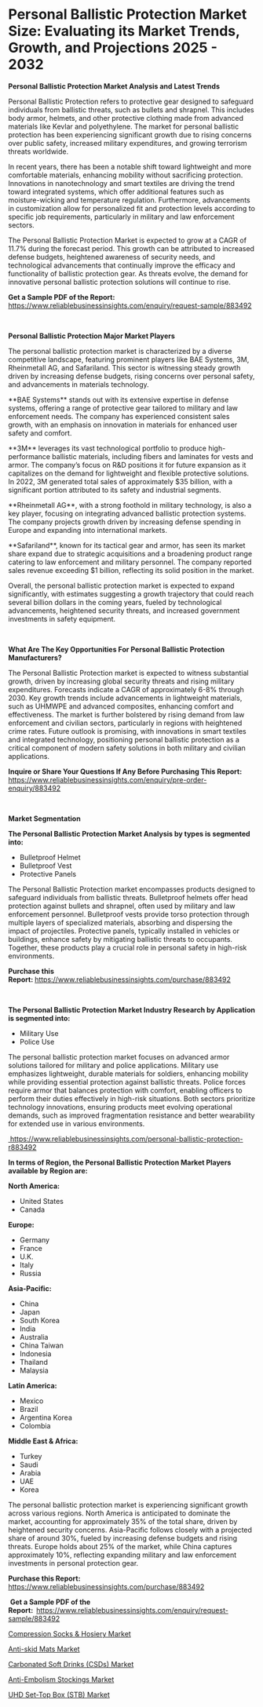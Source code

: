 <p><h1>Personal Ballistic Protection Market Size: Evaluating its Market Trends, Growth, and Projections 2025 - 2032</h1></p><p><strong>Personal Ballistic Protection Market Analysis and Latest Trends</strong></p>
<p><p>Personal Ballistic Protection refers to protective gear designed to safeguard individuals from ballistic threats, such as bullets and shrapnel. This includes body armor, helmets, and other protective clothing made from advanced materials like Kevlar and polyethylene. The market for personal ballistic protection has been experiencing significant growth due to rising concerns over public safety, increased military expenditures, and growing terrorism threats worldwide.</p><p>In recent years, there has been a notable shift toward lightweight and more comfortable materials, enhancing mobility without sacrificing protection. Innovations in nanotechnology and smart textiles are driving the trend toward integrated systems, which offer additional features such as moisture-wicking and temperature regulation. Furthermore, advancements in customization allow for personalized fit and protection levels according to specific job requirements, particularly in military and law enforcement sectors.</p><p>The Personal Ballistic Protection Market is expected to grow at a CAGR of 11.7% during the forecast period. This growth can be attributed to increased defense budgets, heightened awareness of security needs, and technological advancements that continually improve the efficacy and functionality of ballistic protection gear. As threats evolve, the demand for innovative personal ballistic protection solutions will continue to rise.</p></p>
<p><strong>Get a Sample PDF of the Report:&nbsp;</strong> <a href="https://www.reliablebusinessinsights.com/enquiry/request-sample/883492?utm_campaign=1138&utm_medium=2&utm_source=Github&utm_content=ia&utm_term=09022025&utm_id=personal-ballistic-protection">https://www.reliablebusinessinsights.com/enquiry/request-sample/883492</a></p>
<p>&nbsp;</p>
<p><strong>Personal Ballistic Protection Major Market Players</strong></p>
<p><p>The personal ballistic protection market is characterized by a diverse competitive landscape, featuring prominent players like BAE Systems, 3M, Rheinmetall AG, and Safariland. This sector is witnessing steady growth driven by increasing defense budgets, rising concerns over personal safety, and advancements in materials technology.</p><p>**BAE Systems** stands out with its extensive expertise in defense systems, offering a range of protective gear tailored to military and law enforcement needs. The company has experienced consistent sales growth, with an emphasis on innovation in materials for enhanced user safety and comfort.</p><p>**3M** leverages its vast technological portfolio to produce high-performance ballistic materials, including fibers and laminates for vests and armor. The company’s focus on R&D positions it for future expansion as it capitalizes on the demand for lightweight and flexible protective solutions. In 2022, 3M generated total sales of approximately $35 billion, with a significant portion attributed to its safety and industrial segments.</p><p>**Rheinmetall AG**, with a strong foothold in military technology, is also a key player, focusing on integrating advanced ballistic protection systems. The company projects growth driven by increasing defense spending in Europe and expanding into international markets.</p><p>**Safariland**, known for its tactical gear and armor, has seen its market share expand due to strategic acquisitions and a broadening product range catering to law enforcement and military personnel. The company reported sales revenue exceeding $1 billion, reflecting its solid position in the market.</p><p>Overall, the personal ballistic protection market is expected to expand significantly, with estimates suggesting a growth trajectory that could reach several billion dollars in the coming years, fueled by technological advancements, heightened security threats, and increased government investments in safety equipment.</p></p>
<p>&nbsp;</p>
<p><strong>What Are The Key Opportunities For Personal Ballistic Protection Manufacturers?</strong></p>
<p><p>The Personal Ballistic Protection market is expected to witness substantial growth, driven by increasing global security threats and rising military expenditures. Forecasts indicate a CAGR of approximately 6-8% through 2030. Key growth trends include advancements in lightweight materials, such as UHMWPE and advanced composites, enhancing comfort and effectiveness. The market is further bolstered by rising demand from law enforcement and civilian sectors, particularly in regions with heightened crime rates. Future outlook is promising, with innovations in smart textiles and integrated technology, positioning personal ballistic protection as a critical component of modern safety solutions in both military and civilian applications.</p></p>
<p><strong>Inquire or Share Your Questions If Any Before Purchasing This Report:</strong> <a href="https://www.reliablebusinessinsights.com/enquiry/pre-order-enquiry/883492?utm_campaign=1138&utm_medium=2&utm_source=Github&utm_content=ia&utm_term=09022025&utm_id=personal-ballistic-protection">https://www.reliablebusinessinsights.com/enquiry/pre-order-enquiry/883492</a></p>
<p>&nbsp;</p>
<p><strong>Market Segmentation</strong></p>
<p><strong>The Personal Ballistic Protection Market Analysis by types is segmented into:</strong></p>
<p><ul><li>Bulletproof Helmet</li><li>Bulletproof Vest</li><li>Protective Panels</li></ul></p>
<p><p>The Personal Ballistic Protection market encompasses products designed to safeguard individuals from ballistic threats. Bulletproof helmets offer head protection against bullets and shrapnel, often used by military and law enforcement personnel. Bulletproof vests provide torso protection through multiple layers of specialized materials, absorbing and dispersing the impact of projectiles. Protective panels, typically installed in vehicles or buildings, enhance safety by mitigating ballistic threats to occupants. Together, these products play a crucial role in personal safety in high-risk environments.</p></p>
<p><strong>Purchase this Report:&nbsp;</strong><a href="https://www.reliablebusinessinsights.com/purchase/883492?utm_campaign=1138&utm_medium=2&utm_source=Github&utm_content=ia&utm_term=09022025&utm_id=personal-ballistic-protection">https://www.reliablebusinessinsights.com/purchase/883492</a></p>
<p>&nbsp;</p>
<p><strong>The Personal Ballistic Protection Market Industry Research by Application is segmented into:</strong></p>
<p><ul><li>Military Use</li><li>Police Use</li></ul></p>
<p><p>The personal ballistic protection market focuses on advanced armor solutions tailored for military and police applications. Military use emphasizes lightweight, durable materials for soldiers, enhancing mobility while providing essential protection against ballistic threats. Police forces require armor that balances protection with comfort, enabling officers to perform their duties effectively in high-risk situations. Both sectors prioritize technology innovations, ensuring products meet evolving operational demands, such as improved fragmentation resistance and better wearability for extended use in various environments.</p></p>
<p><a href="https://www.reliablebusinessinsights.com/personal-ballistic-protection-r883492?utm_campaign=1138&utm_medium=2&utm_source=Github&utm_content=ia&utm_term=09022025&utm_id=personal-ballistic-protection">&nbsp;https://www.reliablebusinessinsights.com/personal-ballistic-protection-r883492</a></p>
<p><strong>In terms of Region, the Personal Ballistic Protection Market Players available by Region are:</strong></p>
<p>
    <p> <strong> North America: </strong>
        <ul>
            <li>United States</li>
            <li>Canada</li>
        </ul>
        </p> 
    <p> <strong> Europe: </strong>
        <ul>
            <li>Germany</li>
            <li>France</li>
            <li>U.K.</li>
            <li>Italy</li>
            <li>Russia</li>
        </ul>
        </p> 
    <p> <strong> Asia-Pacific: </strong>
        <ul>
            <li>China</li>
            <li>Japan</li>
            <li>South Korea</li>
            <li>India</li>
            <li>Australia</li>
            <li>China Taiwan</li>
            <li>Indonesia</li>
            <li>Thailand</li>
            <li>Malaysia</li>
        </ul>
        </p> 
    <p> <strong> Latin America: </strong>
        <ul>
            <li>Mexico</li>
            <li>Brazil</li>
            <li>Argentina Korea</li>
            <li>Colombia</li>
        </ul>
        </p> 
    <p> <strong> Middle East & Africa: </strong>
        <ul>
            <li>Turkey</li>
            <li>Saudi</li>
            <li>Arabia</li>
            <li>UAE</li>
            <li>Korea</li>
        </ul>
    </p>
    </p>
<p><p>The personal ballistic protection market is experiencing significant growth across various regions. North America is anticipated to dominate the market, accounting for approximately 35% of the total share, driven by heightened security concerns. Asia-Pacific follows closely with a projected share of around 30%, fueled by increasing defense budgets and rising threats. Europe holds about 25% of the market, while China captures approximately 10%, reflecting expanding military and law enforcement investments in personal protection gear.</p></p>
<p><strong>Purchase this Report: </strong><a href="https://www.reliablebusinessinsights.com/purchase/883492?utm_campaign=1138&utm_medium=2&utm_source=Github&utm_content=ia&utm_term=09022025&utm_id=personal-ballistic-protection">https://www.reliablebusinessinsights.com/purchase/883492</a></p>
<p>&nbsp;<strong>Get a Sample PDF of the Report:&nbsp;&nbsp;</strong><a href="https://www.reliablebusinessinsights.com/enquiry/request-sample/883492?utm_campaign=1138&utm_medium=2&utm_source=Github&utm_content=ia&utm_term=09022025&utm_id=personal-ballistic-protection">https://www.reliablebusinessinsights.com/enquiry/request-sample/883492</a></p>
<p><strong></strong></p>
<p><p><a href="https://github.com/guleealhani/Market-Research-Report-List-1/blob/main/compression-socks-hosiery-market.md?utm_campaign=1138&utm_medium=2&utm_source=Github&utm_content=ia&utm_term=09022025&utm_id=personal-ballistic-protection">Compression Socks & Hosiery Market</a></p><p><a href="https://github.com/olaffmeagon/Market-Research-Report-List-1/blob/main/anti-skid-mats-market.md?utm_campaign=1138&utm_medium=2&utm_source=Github&utm_content=ia&utm_term=09022025&utm_id=personal-ballistic-protection">Anti-skid Mats Market</a></p><p><a href="https://github.com/palejsaafuu/Market-Research-Report-List-1/blob/main/carbonated-soft-drinks-csds-market.md?utm_campaign=1138&utm_medium=2&utm_source=Github&utm_content=ia&utm_term=09022025&utm_id=personal-ballistic-protection">Carbonated Soft Drinks (CSDs) Market</a></p><p><a href="https://github.com/leehihkl/Market-Research-Report-List-1/blob/main/anti-embolism-stockings-market.md?utm_campaign=1138&utm_medium=2&utm_source=Github&utm_content=ia&utm_term=09022025&utm_id=personal-ballistic-protection">Anti-Embolism Stockings Market</a></p><p><a href="https://github.com/hoevealiur4/Market-Research-Report-List-1/blob/main/uhd-set-top-box-stb-market.md?utm_campaign=1138&utm_medium=2&utm_source=Github&utm_content=ia&utm_term=09022025&utm_id=personal-ballistic-protection">UHD Set-Top Box (STB) Market</a></p></p>